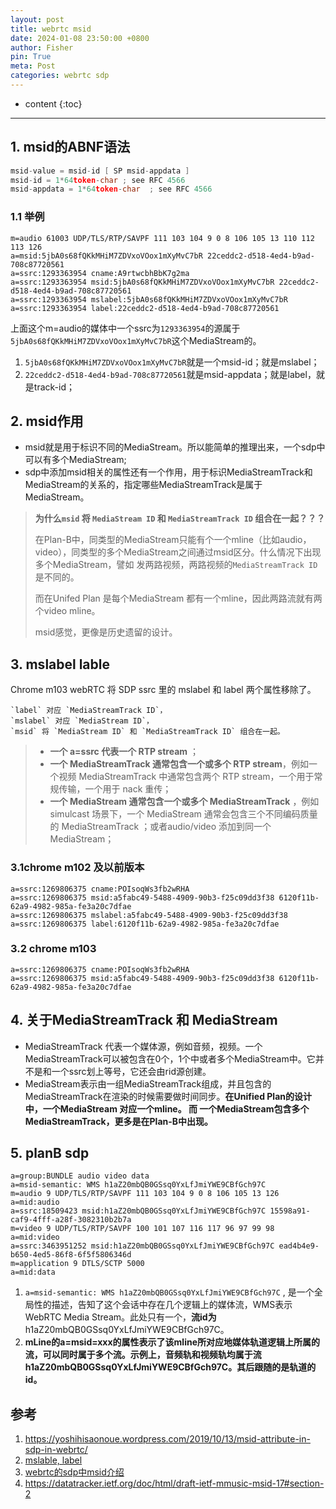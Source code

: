 ```yaml
---
layout: post
title: webrtc msid
date: 2024-01-08 23:50:00 +0800
author: Fisher
pin: True
meta: Post
categories: webrtc sdp
---
```



* content
{:toc}

---


## 1. msid的ABNF语法

```cpp
msid-value = msid-id [ SP msid-appdata ]
msid-id = 1*64token-char ; see RFC 4566
msid-appdata = 1*64token-char  ; see RFC 4566
```



### 1.1 举例

```less
m=audio 61003 UDP/TLS/RTP/SAVPF 111 103 104 9 0 8 106 105 13 110 112 113 126
a=msid:5jbA0s68fQKkMHiM7ZDVxoVOox1mXyMvC7bR 22ceddc2-d518-4ed4-b9ad-708c87720561
a=ssrc:1293363954 cname:A9rtwcbhBbK7g2ma
a=ssrc:1293363954 msid:5jbA0s68fQKkMHiM7ZDVxoVOox1mXyMvC7bR 22ceddc2-d518-4ed4-b9ad-708c87720561
a=ssrc:1293363954 mslabel:5jbA0s68fQKkMHiM7ZDVxoVOox1mXyMvC7bR
a=ssrc:1293363954 label:22ceddc2-d518-4ed4-b9ad-708c87720561
```

上面这个m=audio的媒体中一个ssrc为`1293363954`的源属于`5jbA0s68fQKkMHiM7ZDVxoVOox1mXyMvC7bR`这个MediaStream的。

1. `5jbA0s68fQKkMHiM7ZDVxoVOox1mXyMvC7bR`就是一个msid-id；就是mslabel；
2. `22ceddc2-d518-4ed4-b9ad-708c87720561`就是msid-appdata；就是label，就是track-id；



## 2. msid作用

- msid就是用于标识不同的MediaStream。所以能简单的推理出来，一个sdp中可以有多个MediaStream;
- sdp中添加msid相关的属性还有一个作用，用于标识MediaStreamTrack和MediaStream的关系的，指定哪些MediaStreamTrack是属于MediaStream。

> **为什么`msid` 将 `MediaStream ID` 和 `MediaStreamTrack ID` 组合在一起？？？**
>
> 在Plan-B中，同类型的MediaStream只能有个一个mline（比如audio，video），同类型的多个MediaStream之间通过msid区分。什么情况下出现多个MediaStream，譬如 发两路视频，两路视频的`MediaStreamTrack ID` 是不同的。
>
> 而在Unifed Plan 是每个MediaStream 都有一个mline，因此两路流就有两个video mline。
>
> msid感觉，更像是历史遗留的设计。



## 3. mslabel lable

Chrome m103 webRTC 将 SDP ssrc 里的 mslabel 和 label 两个属性移除了。

```less
`label` 对应 `MediaStreamTrack ID`，
`mslabel` 对应 `MediaStream ID`，
`msid` 将 `MediaStream ID` 和 `MediaStreamTrack ID` 组合在一起。
```

> - **一个 a=ssrc 代表一个 RTP stream** ；
> - **一个 MediaStreamTrack 通常包含一个或多个 RTP stream**，例如一个视频 MediaStreamTrack 中通常包含两个 RTP stream，一个用于常规传输，一个用于 nack 重传；
> - **一个 MediaStream 通常包含一个或多个 MediaStreamTrack** ，例如 simulcast 场景下，一个 MediaStream 通常会包含三个不同编码质量的 MediaStreamTrack ；或者audio/video 添加到同一个MediaStream；



### 3.1chrome m102 及以前版本

```less
a=ssrc:1269806375 cname:POIsoqWs3fb2wRHA
a=ssrc:1269806375 msid:a5fabc49-5488-4909-90b3-f25c09dd3f38 6120f11b-62a9-4982-985a-fe3a20c7dfae
a=ssrc:1269806375 mslabel:a5fabc49-5488-4909-90b3-f25c09dd3f38
a=ssrc:1269806375 label:6120f11b-62a9-4982-985a-fe3a20c7dfae
```



### 3.2 chrome m103

```less
a=ssrc:1269806375 cname:POIsoqWs3fb2wRHA
a=ssrc:1269806375 msid:a5fabc49-5488-4909-90b3-f25c09dd3f38 6120f11b-62a9-4982-985a-fe3a20c7dfae
```



## 4. 关于MediaStreamTrack 和 MediaStream

- MediaStreamTrack 代表一个媒体源，例如音频，视频。一个MediaStreamTrack可以被包含在0个，1个中或者多个MediaStream中。它并不是和一个ssrc划上等号，它还会由rid源创建。
- MediaStream表示由一组MediaStreamTrack组成，并且包含的MediaStreamTrack在渲染的时候需要做时间同步。**在Unified Plan的设计中，一个MediaStream 对应一个mline。 而 一个MediaStream包含多个MediaStreamTrack，更多是在Plan-B中出现。**
  

## 5. planB sdp

```less
a=group:BUNDLE audio video data
a=msid-semantic: WMS h1aZ20mbQB0GSsq0YxLfJmiYWE9CBfGch97C
m=audio 9 UDP/TLS/RTP/SAVPF 111 103 104 9 0 8 106 105 13 126
a=mid:audio
a=ssrc:18509423 msid:h1aZ20mbQB0GSsq0YxLfJmiYWE9CBfGch97C 15598a91-caf9-4fff-a28f-3082310b2b7a
m=video 9 UDP/TLS/RTP/SAVPF 100 101 107 116 117 96 97 99 98
a=mid:video
a=ssrc:3463951252 msid:h1aZ20mbQB0GSsq0YxLfJmiYWE9CBfGch97C ead4b4e9-b650-4ed5-86f8-6f5f5806346d
m=application 9 DTLS/SCTP 5000
a=mid:data
```

1. `a=msid-semantic: WMS h1aZ20mbQB0GSsq0YxLfJmiYWE9CBfGch97C` , 是一个全局性的描述，告知了这个会话中存在几个逻辑上的媒体流，WMS表示WebRTC Media Stream。此处只有一个，**流id为**h1aZ20mbQB0GSsq0YxLfJmiYWE9CBfGch97C。
2. **mLine的a=msid=xxx的属性表示了该mline所对应地媒体轨道逻辑上所属的流，可以同时属于多个流。示例上，音频轨和视频轨均属于流h1aZ20mbQB0GSsq0YxLfJmiYWE9CBfGch97C。其后跟随的是轨道的id。**

## 参考

1. https://yoshihisaonoue.wordpress.com/2019/10/13/msid-attribute-in-sdp-in-webrtc/
2. [mslable, label](https://xie.infoq.cn/article/c80861245a30ec1e72f24f789)
3. [webrtc的sdp中msid介绍](https://blog.csdn.net/lqq_419/article/details/118358598)
4. https://datatracker.ietf.org/doc/html/draft-ietf-mmusic-msid-17#section-2



